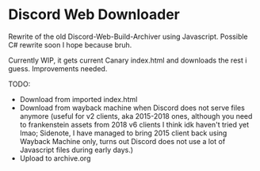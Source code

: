 # Discord Web Downloader

Rewrite of the old Discord-Web-Build-Archiver using Javascript. Possible C# rewrite soon I hope because bruh.

Currently WIP, it gets current Canary index.html and downloads the rest i guess. Improvements needed.

TODO:

- Download from imported index.html
- Download from wayback machine when Discord does not serve files anymore (useful for v2 clients, aka 2015-2018 ones, although you need to frankenstein assets from 2018 v6 clients I think idk haven't tried yet lmao; Sidenote, I have managed to bring 2015 client back using Wayback Machine only, turns out Discord does not use a lot of Javascript files during early days.)
- Upload to archive.org